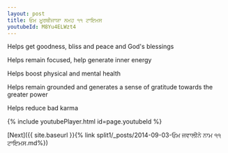 ```yaml
---
layout: post
title: ਓਮ ਮੂਰਥੀਜਾਯਾ ਨਮਹ ੧੧ ਟਾਇਮਸ
youtubeId: M8Yu4ELWzt4
---
```

 
 
Helps get goodness, bliss and peace and God's blessings
 
Helps remain focused, help generate inner energy 
 
Helps boost physical and mental health 
 
Helps remain grounded and generates a sense of gratitude towards the greater power 
 
Helps reduce bad karma
 
 
 
 


{% include youtubePlayer.html id=page.youtubeId %}
 
[Next]({{ site.baseurl }}{% link  split1/_posts/2014-09-03-ਓਮ  ਜਵਾਲੀਨੇ  ਨਾਮ ੧੧ ਟਾਇਮਸ.md%})
 
